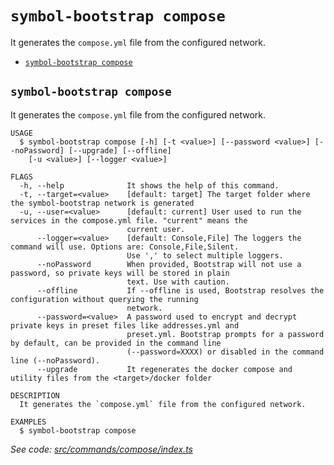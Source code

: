 `symbol-bootstrap compose`
==========================

It generates the `compose.yml` file from the configured network.

* [`symbol-bootstrap compose`](#symbol-bootstrap-compose)

## `symbol-bootstrap compose`

It generates the `compose.yml` file from the configured network.

```
USAGE
  $ symbol-bootstrap compose [-h] [-t <value>] [--password <value>] [--noPassword] [--upgrade] [--offline]
    [-u <value>] [--logger <value>]

FLAGS
  -h, --help              It shows the help of this command.
  -t, --target=<value>    [default: target] The target folder where the symbol-bootstrap network is generated
  -u, --user=<value>      [default: current] User used to run the services in the compose.yml file. "current" means the
                          current user.
      --logger=<value>    [default: Console,File] The loggers the command will use. Options are: Console,File,Silent.
                          Use ',' to select multiple loggers.
      --noPassword        When provided, Bootstrap will not use a password, so private keys will be stored in plain
                          text. Use with caution.
      --offline           If --offline is used, Bootstrap resolves the configuration without querying the running
                          network.
      --password=<value>  A password used to encrypt and decrypt private keys in preset files like addresses.yml and
                          preset.yml. Bootstrap prompts for a password by default, can be provided in the command line
                          (--password=XXXX) or disabled in the command line (--noPassword).
      --upgrade           It regenerates the docker compose and utility files from the <target>/docker folder

DESCRIPTION
  It generates the `compose.yml` file from the configured network.

EXAMPLES
  $ symbol-bootstrap compose
```

_See code: [src/commands/compose/index.ts](https://github.com/nemneshia/symbol-bootstrap/blob/v2.0.4/src/commands/compose/index.ts)_
